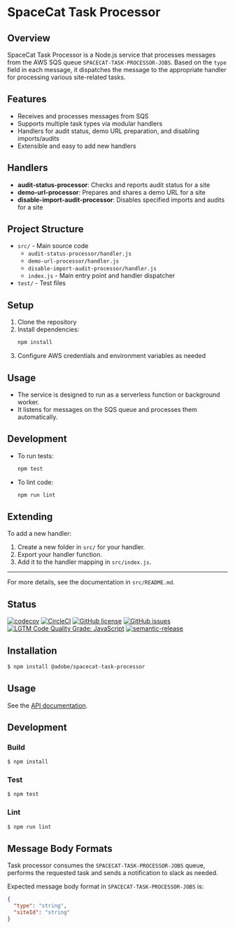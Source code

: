 # SpaceCat Task Processor

## Overview

SpaceCat Task Processor is a Node.js service that processes messages from the AWS SQS queue `SPACECAT-TASK-PROCESSOR-JOBS`. Based on the `type` field in each message, it dispatches the message to the appropriate handler for processing various site-related tasks.

## Features
- Receives and processes messages from SQS
- Supports multiple task types via modular handlers
- Handlers for audit status, demo URL preparation, and disabling imports/audits
- Extensible and easy to add new handlers

## Handlers
- **audit-status-processor**: Checks and reports audit status for a site
- **demo-url-processor**: Prepares and shares a demo URL for a site
- **disable-import-audit-processor**: Disables specified imports and audits for a site

## Project Structure
- `src/` - Main source code
  - `audit-status-processor/handler.js`
  - `demo-url-processor/handler.js`
  - `disable-import-audit-processor/handler.js`
  - `index.js` - Main entry point and handler dispatcher
- `test/` - Test files

## Setup
1. Clone the repository
2. Install dependencies:
   ```sh
   npm install
   ```
3. Configure AWS credentials and environment variables as needed

## Usage
- The service is designed to run as a serverless function or background worker.
- It listens for messages on the SQS queue and processes them automatically.

## Development
- To run tests:
  ```sh
  npm test
  ```
- To lint code:
  ```sh
  npm run lint
  ```

## Extending
To add a new handler:
1. Create a new folder in `src/` for your handler.
2. Export your handler function.
3. Add it to the handler mapping in `src/index.js`.

---
For more details, see the documentation in `src/README.md`.

## Status
[![codecov](https://img.shields.io/codecov/c/github/adobe-rnd/spacecat-task-processor.svg)](https://codecov.io/gh/adobe-rnd/spacecat-task-processor)
[![CircleCI](https://img.shields.io/circleci/project/github/adobe-rnd/spacecat-audit-worker.svg)](https://circleci.com/gh/adobe-rnd/spacecat-task-processor)
[![GitHub license](https://img.shields.io/github/license/adobe-rnd/spacecat-task-processor.svg)](https://github.com/adobe-rnd/spacecat-task-processor/blob/master/LICENSE.txt)
[![GitHub issues](https://img.shields.io/github/issues/adobe-rnd/spacecat-task-processor.svg)](https://github.com/adobe-rnd/spacecat-task-processor/issues)
[![LGTM Code Quality Grade: JavaScript](https://img.shields.io/lgtm/grade/javascript/g/adobe-rnd/spacecat-task-processor.svg?logo=lgtm&logoWidth=18)](https://lgtm.com/projects/g/adobe-rnd/spacecat-task-processor)
[![semantic-release](https://img.shields.io/badge/%20%20%F0%9F%93%A6%F0%9F%9A%80-semantic--release-e10079.svg)](https://github.com/semantic-release/semantic-release)

## Installation

```bash
$ npm install @adobe/spacecat-task-processor
```

## Usage

See the [API documentation](docs/API.md).

## Development

### Build

```bash
$ npm install
```

### Test

```bash
$ npm test
```

### Lint

```bash
$ npm run lint
```

## Message Body Formats

Task processor consumes the `SPACECAT-TASK-PROCESSOR-JOBS` queue, performs the requested task and sends a notification to slack as needed.

Expected message body format in `SPACECAT-TASK-PROCESSOR-JOBS` is:

```json
{
  "type": "string",
  "siteId": "string"
}
```
